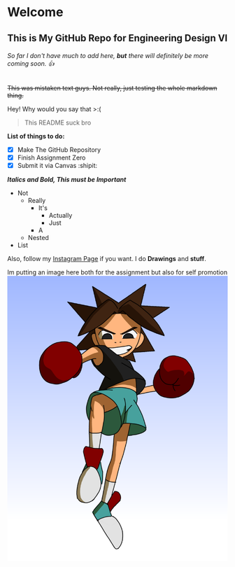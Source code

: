 # Welcome
## This is My GitHub Repo for Engineering Design VI
###### So far I don't have much to add here, **but** there will definitely be more coming soon. :+1:

~~This was mistaken text guys. Not really, just testing the whole markdown thing.~~

Hey! Why would you say that >:(
>This README suck bro

**List of things to do:**
- [x] Make The GitHub Repository
- [x] Finish Assignment Zero
- [x] Submit it via Canvas :shipit:

***Italics and Bold, This must be Important***
- Not
  - Really
    - It's
      - Actually
      - Just
    - A
  - Nested 
- List

Also, follow my [Instagram Page](https://www.instagram.com/ah_med_art/) if you want. I do **Drawings** and **stuff**.

Im putting an image here both for the assignment but also for self promotion
![](/media/studi.png)
